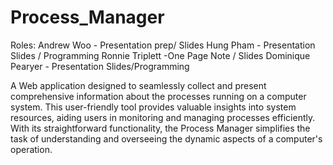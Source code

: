 # Process_Manager
Roles:
Andrew Woo - Presentation prep/ Slides
Hung Pham - Presentation Slides / Programming
Ronnie Triplett -One Page Note / Slides
Dominique Pearyer - Presentation Slides/Programming


 A Web application designed to seamlessly collect and present comprehensive information about the processes running on a computer system. This user-friendly tool provides valuable insights into system resources, aiding users in monitoring and managing processes efficiently. With its straightforward functionality, the Process Manager simplifies the task of understanding and overseeing the dynamic aspects of a computer's operation.
